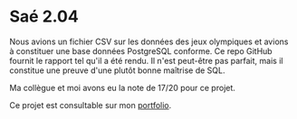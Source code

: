 # Saé 2.04

Nous avions un fichier CSV sur les données des jeux olympiques et avions à constituer une base données PostgreSQL conforme. Ce repo GitHub fournit le rapport tel qu'il a été rendu. Il n'est peut-être pas parfait, mais il constitue une preuve d'une plutôt bonne maîtrise de SQL.

Ma collègue et moi avons eu la note de 17/20 pour ce projet.

Ce projet est consultable sur mon [portfolio](https://portfolio.sciencesky.fr/projects/bdd-jo).